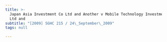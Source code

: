 ```yaml
---
title: >-
  Japan Asia Investment Co Ltd and Another v Mobile Technology Investments Co
  Ltd and
subtitle: "[2009] SGHC 215 / 24\_September\_2009"
tags: null

---
```


